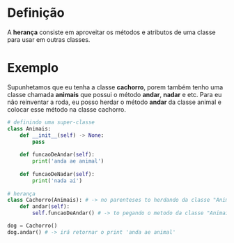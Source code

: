 # Definição
A **herança** consiste em aproveitar os métodos e atributos de uma classe para usar em outras classes.

# Exemplo
Supunhetamos que eu tenha a classe **cachorro**, porem também tenho uma classe chamada **animais** que possui o método **andar**, **nadar** e etc. Para eu não reinventar a roda, eu posso herdar o método **andar** da classe animal e colocar esse método na classe cachorro.

```python
# definindo uma super-classe
class Animais:
	def __init__(self) -> None:
		pass
	
    def funcaoDeAndar(self):
	    print('anda ae animal')
	    
	def funcaoDeNadar(self):
		print('nada aí')
		
# herança
class Cachorro(Animais): # -> no parenteses to herdando da classe "Animais"
    def andar(self):
	    self.funcaoDeAndar() # -> to pegando o metodo da classe "Animais"

dog = Cachorro()
dog.andar() # -> irá retornar o print 'anda ae animal'
```